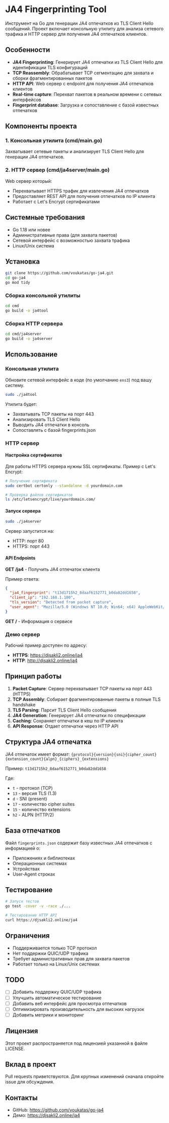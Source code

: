 # JA4 Fingerprinting Tool

Инструмент на Go для генерации JA4 отпечатков из TLS Client Hello сообщений. Проект включает консольную утилиту для анализа сетевого трафика и HTTP сервер для получения JA4 отпечатков клиентов.

## Особенности

- **JA4 Fingerprinting**: Генерирует JA4 отпечатки из TLS Client Hello для идентификации TLS конфигураций
- **TCP Reassembly**: Обрабатывает TCP сегментацию для захвата и сборки фрагментированных пакетов  
- **HTTP API**: Web сервер с endpoint для получения JA4 отпечатков клиентов
- **Real-time capture**: Перехват пакетов в реальном времени с сетевых интерфейсов
- **Fingerprint database**: Загрузка и сопоставление с базой известных отпечатков

## Компоненты проекта

### 1. Консольная утилита (cmd/main.go)
Захватывает сетевые пакеты и анализирует TLS Client Hello для генерации JA4 отпечатков.

### 2. HTTP сервер (cmd/ja4server/main.go)  
Web сервер который:
- Перехватывает HTTPS трафик для извлечения JA4 отпечатков
- Предоставляет REST API для получения отпечатков по IP клиента
- Работает с Let's Encrypt сертификатами

## Системные требования

- Go 1.18 или новее
- Административные права (для захвата пакетов)
- Сетевой интерфейс с возможностью захвата трафика
- Linux/Unix система

## Установка

```bash
git clone https://github.com/voukatas/go-ja4.git
cd go-ja4
go mod tidy
```

### Сборка консольной утилиты
```bash
cd cmd
go build -o ja4tool
```

### Сборка HTTP сервера
```bash
cd cmd/ja4server  
go build -o ja4server
```

## Использование

### Консольная утилита

Обновите сетевой интерфейс в коде (по умолчанию `ens3`) под вашу систему.

```bash
sudo ./ja4tool
```

Утилита будет:
- Захватывать TCP пакеты на порт 443
- Анализировать TLS Client Hello 
- Выводить JA4 отпечатки в консоль
- Сопоставлять с базой fingerprints.json

### HTTP сервер

#### Настройка сертификатов
Для работы HTTPS сервера нужны SSL сертификаты. Пример с Let's Encrypt:

```bash
# Получение сертификата
sudo certbot certonly --standalone -d yourdomain.com

# Проверка файлов сертификатов
ls /etc/letsencrypt/live/yourdomain.com/
```

#### Запуск сервера
```bash
sudo ./ja4server
```

Сервер запустится на:
- HTTP: порт 80  
- HTTPS: порт 443

#### API Endpoints

**GET /ja4** - Получить JA4 отпечаток клиента

Пример ответа:
```json
{
  "ja4_fingerprint": "t13d1715h2_8daaf6152771_b0da82dd1658", 
  "client_ip": "192.168.1.100",
  "tls_version": "Detected from packet capture",
  "user_agent": "Mozilla/5.0 (Windows NT 10.0; Win64; x64) AppleWebKit/537.36"
}
```

**GET /** - Информация о сервисе

### Демо сервер

Рабочий пример доступен по адресу:
- **HTTPS**: https://djsakli2.online/ja4
- **HTTP**: http://djsakli2.online/ja4

## Принцип работы

1. **Packet Capture**: Сервер перехватывает TCP пакеты на порт 443 (HTTPS)
2. **TCP Assembly**: Собирает фрагментированные пакеты в полные TLS handshake
3. **TLS Parsing**: Парсит TLS Client Hello сообщения  
4. **JA4 Generation**: Генерирует JA4 отпечатки по спецификации
5. **Caching**: Сохраняет отпечатки в кеш по IP клиента
6. **API Response**: Отдает отпечатки через HTTP API

## Структура JA4 отпечатка

JA4 отпечаток имеет формат: `{protocol}{version}{sni}{cipher_count}{extension_count}{alpn}_{ciphers}_{extensions}`

Пример: `t13d1715h2_8daaf6152771_b0da82dd1658`

Где:
- `t` - протокол (TCP)
- `13` - версия TLS (1.3)  
- `d` - SNI (present)
- `17` - количество cipher suites
- `15` - количество extensions
- `h2` - ALPN (HTTP/2)

## База отпечатков

Файл `fingerprints.json` содержит базу известных JA4 отпечатков с информацией о:
- Приложениях и библиотеках
- Операционных системах  
- Устройствах
- User-Agent строках

## Тестирование

```bash
# Запуск тестов
go test -cover -v -race ./...

# Тестирование HTTP API
curl https://djsakli2.online/ja4
```

## Ограничения

- Поддерживается только TCP протокол
- Нет поддержки QUIC/UDP трафика  
- Требует административных прав для захвата пакетов
- Работает только на Linux/Unix системах

## TODO

- [ ] Добавить поддержку QUIC/UDP трафика
- [ ] Улучшить автоматическое тестирование  
- [ ] Добавить веб интерфейс для просмотра отпечатков
- [ ] Оптимизировать производительность для высоких нагрузок
- [ ] Добавить метрики и мониторинг

## Лицензия

Этот проект распространяется под лицензией указанной в файле LICENSE.

## Вклад в проект

Pull requests приветствуются. Для крупных изменений сначала откройте issue для обсуждения.

## Контакты

- GitHub: https://github.com/voukatas/go-ja4
- Демо: https://djsakli2.online/ja4

